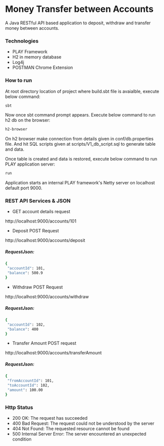 # Money Transfer between Accounts

A Java RESTful API based application to deposit, withdraw and transfer money between accounts.

### Technologies
- PLAY Framework
- H2 in memory database
- Log4j
- POSTMAN Chrome Extension

### How to run
At root directory location of project where build.sbt file is avaialble, execute below command:

```sh
sbt
```
Now once sbt command prompt appears. Execute below command to run h2 db on the browser:

```sh
h2-browser
```
On h2 browser make connection from details given in conf/db.properties file. And hit SQL scripts given at scripts/V1_db_script.sql to generate table and data.

Once table is created and data is restored, execute below command to run PLAY application server:

```sh
run
```

Application starts an internal PLAY framework's Netty server on localhost default port 9000.

### REST API Services & JSON

- GET account details request

http://localhost:9000/accounts/101

- Deposit POST Request

http://localhost:9000/accounts/deposit

##### RequestJson:
```sh
{
 "accountId": 101,
 "balance": 500.9
}
```

- Withdraw POST Request

http://localhost:9000/accounts/withdraw

##### RequestJson:
```sh
{
 "accountId": 102,
 "balance": 400
}
```

- Transfer Amount POST request

http://localhost:9000/accounts/transferAmount

##### RequestJson:
```sh
{
 "fromAccountId": 101,
 "toAccountId": 102,  
 "amount": 100.00
}
```

### Http Status
- 200 OK: The request has succeeded
- 400 Bad Request: The request could not be understood by the server 
- 404 Not Found: The requested resource cannot be found
- 500 Internal Server Error: The server encountered an unexpected condition 
